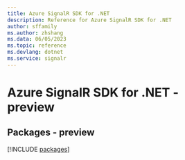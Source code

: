 ```yaml
---
title: Azure SignalR SDK for .NET
description: Reference for Azure SignalR SDK for .NET
author: sffamily
ms.author: zhshang
ms.data: 06/05/2023
ms.topic: reference
ms.devlang: dotnet
ms.service: signalr
---
```

# Azure SignalR SDK for .NET - preview
## Packages - preview
[!INCLUDE [packages](signalr-index.md)]